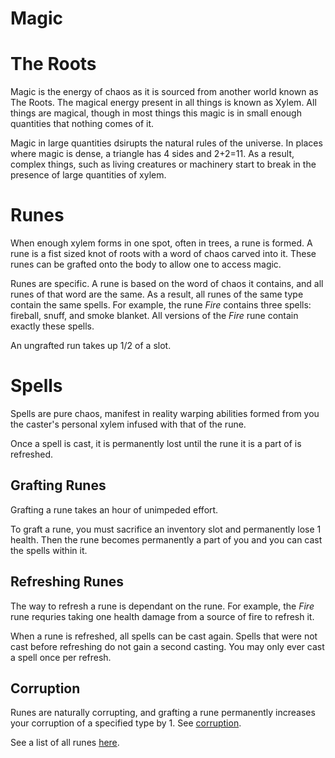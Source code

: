 # Magic 

# The Roots

Magic is the energy of chaos as it is sourced from another world known as The Roots. The magical energy present in all things is known as Xylem. All things are magical, though in most things this magic is in small enough quantities that nothing comes of it.

Magic in large quantities dsirupts the natural rules of the universe. In places where magic is dense, a triangle has 4 sides and 2+2=11. As a result, complex things, such as living creatures or machinery start to break in the presence of large quantities of xylem.

# Runes

When enough xylem forms in one spot, often in trees, a rune is formed. A rune is a fist sized knot of roots with a word of chaos carved into it. These runes can be grafted onto the body to allow one to access magic.

Runes are specific. A rune is based on the word of chaos it contains, and all runes of that word are the same. As a result, all runes of the same type contain the same spells. For example, the rune *Fire* contains three spells: fireball, snuff, and smoke blanket. All versions of the *Fire* rune contain exactly these spells.

An ungrafted run takes up 1/2 of a slot.

# Spells

Spells are pure chaos, manifest in reality warping abilities formed from you the caster's personal xylem infused with that of the rune.

Once a spell is cast, it is permanently lost until the rune it is a part of is refreshed.

## Grafting Runes

Grafting a rune takes an hour of unimpeded effort.

To graft a rune, you must sacrifice an inventory slot and permanently lose 1 health. Then the rune becomes permanently a part of you and you can cast the spells within it.

## Refreshing Runes

The way to refresh a rune is dependant on the rune. For example, the *Fire* rune requries taking one health damage from a source of fire to refresh it.

When a rune is refreshed, all spells can be cast again. Spells that were not cast before refreshing do not gain a second casting. You may only ever cast a spell once per refresh.

## Corruption

Runes are naturally corrupting, and grafting a rune permanently increases your corruption of a specified type by 1. See [corruption](corruption.md).

See a list of all runes [here](spells.md).
